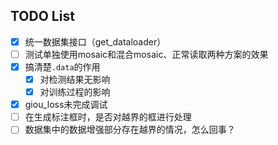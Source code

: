 ## TODO List
- [x] 统一数据集接口（get_dataloader）
- [ ] 测试单独使用mosaic和混合mosaic、正常读取两种方案的效果
- [x] 搞清楚`.data`的作用
    - [x] 对检测结果无影响
    - [x] 对训练过程的影响
- [x] giou_loss未完成调试
- [ ] 在生成标注框时，是否对越界的框进行处理
- [ ] 数据集中的数据增强部分存在越界的情况，怎么回事？